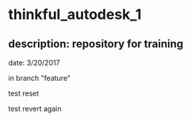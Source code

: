 # thinkful_autodesk_1

## description: repository for training

date: 3/20/2017

in branch "feature"

test reset

test revert again